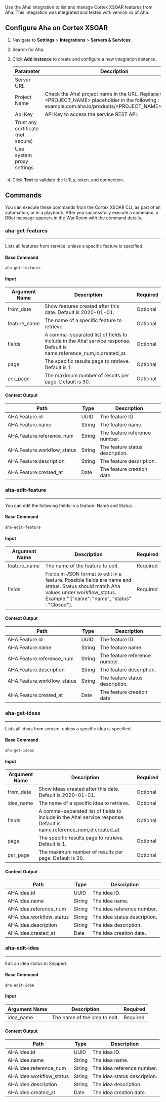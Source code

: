 Use the Aha! integration to list and manage Cortex XSOAR features from Aha.
This integration was integrated and tested with version xx of Aha.

## Configure Aha on Cortex XSOAR

1. Navigate to **Settings** > **Integrations** > **Servers & Services**.
2. Search for Aha.
3. Click **Add instance** to create and configure a new integration instance.

    | **Parameter** | **Description** | **Required** |
    | --- | --- | --- |
    | Server URL |  | True |
    | Project Name | Check the Aha\! project name in the URL. Replace the &lt;PROJECT_NAME&gt; placeholder in the following : example.com.aha.io/products/&lt;PROJECT_NAME&gt;/features. | True |
    | Api Key | API Key to access the service REST API. | True |
    | Trust any certificate (not secure) |  | False |
    | Use system proxy settings |  | False |

4. Click **Test** to validate the URLs, token, and connection.

## Commands

You can execute these commands from the Cortex XSOAR CLI, as part of an automation, or in a playbook.
After you successfully execute a command, a DBot message appears in the War Room with the command details.

### aha-get-features

***
Lists all features from service, unless a specific feature is specified.

#### Base Command

`aha-get-features`

#### Input

| **Argument Name** | **Description** | **Required** |
| --- | --- | --- |
| from_date | Show features created after this date. Default is 2020-01-01. | Optional | 
| feature_name | The name of a specific feature to retrieve. | Optional | 
| fields | A comma-separated list of fields to include in the Aha! service response. Default is name,reference_num,id,created_at. | Optional | 
| page | The specific results page to retrieve. Default is 1. | Optional | 
| per_page | The maximum number of results per page. Default is 30. | Optional | 

#### Context Output

| **Path** | **Type** | **Description** |
| --- | --- | --- |
| AHA.Feature.id | UUID | The feature ID. | 
| AHA.Feature.name | String | The feature name. | 
| AHA.Feature.reference_num | String | The feature reference number. | 
| AHA.Feature.workflow_status | String | The feature status description. | 
| AHA.Feature.description | String | The feature description. | 
| AHA.Feature.created_at | Date | The feature creation date. | 

### aha-edit-feature

***
You can edit the following fields in a feature: Name and Status.

#### Base Command

`aha-edit-feature`

#### Input

| **Argument Name** | **Description** | **Required** |
| --- | --- | --- |
| feature_name | The name of the feature to edit. | Required | 
| fields | Fields in JSON format to edit in a feature. Possible fields are name and status. Status should match Aha values under workflow_status. Example:" {"name": "name", "status" : "Closed"}. | Required | 

#### Context Output

| **Path** | **Type** | **Description** |
| --- | --- | --- |
| AHA.Feature.id | UUID | The feature ID. | 
| AHA.Feature.name | String | The feature name. | 
| AHA.Feature.reference_num | String | The feature reference number. | 
| AHA.Feature.description | String | The feature description. | 
| AHA.Feature.workflow_status | String | The feature status description. | 
| AHA.Feature.created_at | Date | The feature creation date. | 

### aha-get-ideas

***
Lists all ideas from service, unless a specific idea is specified.

#### Base Command

`aha-get-ideas`

#### Input

| **Argument Name** | **Description** | **Required** |
| --- | --- | --- |
| from_date | Show ideas created after this date. Default is 2020-01-01. | Optional | 
| idea_name | The name of a specific idea to retrieve. | Optional | 
| fields | A comma-separated list of fields to include in the Aha! service response. Default is name,reference_num,id,created_at. | Optional | 
| page | The specific results page to retrieve. Default is 1. | Optional | 
| per_page | The maximum number of results per page. Default is 30. | Optional | 

#### Context Output

| **Path** | **Type** | **Description** |
| --- | --- | --- |
| AHA.Idea.id | UUID | The idea ID. | 
| AHA.Idea.name | String | The idea name. | 
| AHA.Idea.reference_num | String | The idea reference number. | 
| AHA.Idea.workflow_status | String | The idea status description. | 
| AHA.Idea.description | String | The idea description. | 
| AHA.Idea.created_at | Date | The idea creation date. | 

### aha-edit-idea

***
Edit an idea status to Shipped.

#### Base Command

`aha-edit-idea`

#### Input

| **Argument Name** | **Description** | **Required** |
| --- | --- | --- |
| idea_name | The name of the idea to edit. | Required | 

#### Context Output

| **Path** | **Type** | **Description** |
| --- | --- | --- |
| AHA.Idea.id | UUID | The idea ID. | 
| AHA.Idea.name | String | The idea name. | 
| AHA.Idea.reference_num | String | The idea reference number. | 
| AHA.Idea.workflow_status | String | The idea status description. | 
| AHA.Idea.description | String | The idea description. | 
| AHA.Idea.created_at | Date | The idea creation date. | 
